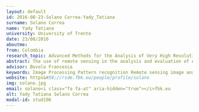 ```yaml
---
layout: default 
id: 2016-08-23-Solano Correa-Yady_Tatiana
surname: Solano Correa
name: Yady Tatiana
university: University of Trento
date: 23/08/2016
aboutme: 
from: Colombia
research_topic: Advanced Methods for the Analysis of Very High Resolution Multi-Sensor Optical Images Time-Series
abstract: The use of remote sensing in the analysis and evaluation of environmental degeneration processes has become a valuable tool which relevance increased in conjunction with the use of digital image processing techniques. The improvement in acquisition sensor technology as well as in the data processing algorithm allowed an accurate and automatic identification and extraction of characteristics for the understanding of the environmental changes, especially while working with Very High Resolution (VHR) information. Nevertheless, the revisit of the sensors, the competing orders, and the weather conditions do not always allow the acquisition of proper and relevant information. To mitigate these limitations it is possible to construct time series by considering images acquired by different sensors. The main constraint becomes how to deal with this kind of information. Therefore, in this research we aim at developing an approach for the detection of changes in multisensor multitemporal VHR optical images by following two main steps&#58; i) multi-sensor data homogenization; and ii) change detection for the analysis in multisensor multitemporal VHR images.
advisor: Bovolo Francesca
keywords: Image Processing Pattern recognition Remote sensing image analysis
website: https&#58;//rsde.fbk.eu/people/profile/solano
img: solano.jpg
email: solano<i class="fa fa-at" aria-hidden="true"></i>fbk.eu
alt: Yady Tatiana Solano Correa
modal-id: stud106
---
```


